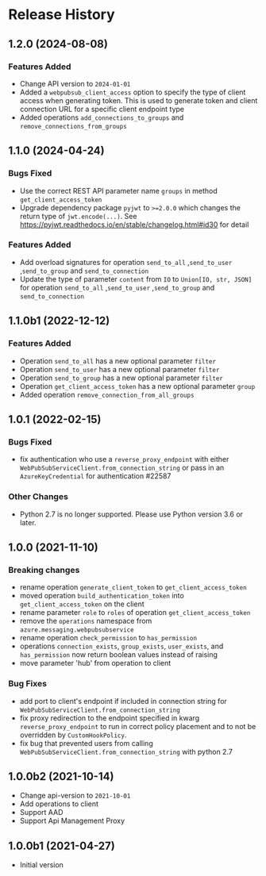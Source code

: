 # Release History

## 1.2.0 (2024-08-08)

### Features Added
- Change API version to `2024-01-01`
- Added a `webpubsub_client_access` option to specify the type of client access when generating token. This is used to generate token and client connection URL for a specific client endpoint type
- Added operations `add_connections_to_groups` and `remove_connections_from_groups`

## 1.1.0 (2024-04-24)

### Bugs Fixed
- Use the correct REST API parameter name `groups` in method `get_client_access_token`
- Upgrade dependency package `pyjwt` to `>=2.0.0` which changes the return type of `jwt.encode(...)`. See https://pyjwt.readthedocs.io/en/stable/changelog.html#id30 for detail

### Features Added
- Add overload signatures for operation `send_to_all` ,`send_to_user` ,`send_to_group` and `send_to_connection`
- Update the type of parameter `content` from `IO` to `Union[IO, str, JSON]` for operation `send_to_all` ,`send_to_user` ,`send_to_group` and `send_to_connection`

## 1.1.0b1 (2022-12-12)

### Features Added
- Operation `send_to_all` has a new optional parameter `filter`
- Operation `send_to_user` has a new optional parameter `filter`
- Operation `send_to_group` has a new optional parameter `filter`
- Operation `get_client_access_token` has a new optional parameter `group`
- Added operation `remove_connection_from_all_groups`

## 1.0.1 (2022-02-15)

### Bugs Fixed

- fix authentication who use a `reverse_proxy_endpoint` with either `WebPubSubServiceClient.from_connection_string` or pass in an `AzureKeyCredential` for authentication #22587

### Other Changes

- Python 2.7 is no longer supported. Please use Python version 3.6 or later.

## 1.0.0 (2021-11-10)

### Breaking changes

- rename operation `generate_client_token` to `get_client_access_token`
- moved operation `build_authentication_token` into `get_client_access_token` on the client
- rename parameter `role` to `roles` of operation `get_client_access_token`
- remove the `operations` namespace from `azure.messaging.webpubsubservice`
- rename operation `check_permission` to `has_permission`
- operations `connection_exists`, `group_exists`, `user_exists`, and `has_permission` now return boolean values instead of raising
- move parameter 'hub' from operation to client

### Bug Fixes

- add port to client's endpoint if included in connection string for `WebPubSubServiceClient.from_connection_string`
- fix proxy redirection to the endpoint specified in kwarg `reverse_proxy_endpoint` to run in correct policy placement and to not be overridden by `CustomHookPolicy`.
- fix bug that prevented users from calling `WebPubSubServiceClient.from_connection_string` with python 2.7

## 1.0.0b2 (2021-10-14)

- Change api-version to `2021-10-01`
- Add operations to client
- Support AAD
- Support Api Management Proxy

## 1.0.0b1 (2021-04-27)

- Initial version
